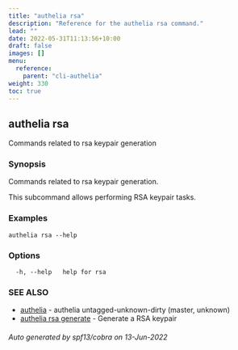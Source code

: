 ```yaml
---
title: "authelia rsa"
description: "Reference for the authelia rsa command."
lead: ""
date: 2022-05-31T11:13:56+10:00
draft: false
images: []
menu:
  reference:
    parent: "cli-authelia"
weight: 330
toc: true
---
```


## authelia rsa

Commands related to rsa keypair generation

### Synopsis

Commands related to rsa keypair generation.

This subcommand allows performing RSA keypair tasks.

### Examples

```
authelia rsa --help
```

### Options

```
  -h, --help   help for rsa
```

### SEE ALSO

* [authelia](authelia.md)	 - authelia untagged-unknown-dirty (master, unknown)
* [authelia rsa generate](authelia_rsa_generate.md)	 - Generate a RSA keypair

###### Auto generated by spf13/cobra on 13-Jun-2022
